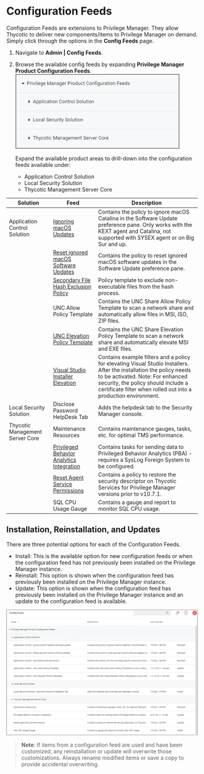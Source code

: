 [title]: # (Configuration Feeds)
[tags]: # (adding templates,out-of-the-box)
[priority]: # (2)
# Configuration Feeds

Configuration Feeds are extensions to Privilege Manager. They allow Thycotic to deliver new components/items to Privilege Manager on demand. Simply click through the options in the __Config Feeds__ page.

1. Navigate to __Admin | Config Feeds__.
1. Browse the available config feeds by expanding __Privilege Manager Product Configuration Feeds__.
   ![expand](images/expand.png "Expanded config feed product areas")

   Expand the available product areas to drill-down into the configuration feeds available under:
   * Application Control Solution
   * Local Security Solution
   * Thycotic Management Server Core

| Solution | Feed | Description |
| ----- | ----- | ----- |
| Application Control Solution | [Ignoring macOS Updates](../tasks/client/ignore-os-updates.md) | Contains the policy to ignore macOS Catalina in the Software Update preference pane. Only works with the KEXT agent and Catalina, not supported with SYSEX agent or on Big Sur and up. |
| |[Reset ignored macOS Software Updates](../tasks/client/ignore-os-updates.md) | Contains the policy to reset ignored macOS software updates in the Software Update preference pane. |
| | [Secondary File Hash Exclusion Policy](../tasks/client/exclude-from-file-hash.md) | Policy template to exclude non-executable files from the hash process. |
| | UNC Allow Policy Template | Contains the UNC Share Allow Policy Template to scan a network share and automatically allow files in MSI, ISO, ZIP files. |
| | [UNC Elevation Policy Template](../../computer-groups/app-control/examples/elevate/network-share.md) | Contains the UNC Share Elevation Policy Template to scan a network share and automatically elevate MSI and EXE files. |
| | [Visual Studio Installer Elevation](../../computer-groups/app-control/examples/elevate/ms-visual-studio.md) | Contains example filters and a policy for elevating Visual Studio Installers. After the installation the policy needs to be activated. Note: For enhanced security, the policy should include a certificate filter when rolled out into a production environment. |
| Local Security Solution |  Disclose Password HelpDesk Tab | Adds the helpdesk tab to the Security Manager console. |
| Thycotic Management Server Core | Maintenance Resources | Contains maintenance gauges, tasks, etc. for optimal TMS performance. |
| | [Privileged Behavior Analytics Integration](../config/foreign-systems/thycotic/set-up-pba.md) | Contains tasks for sending data to Privileged Behavior Analytics (PBA) - requires a SysLog Foreign System to be configured. |
| | [Reset Agent Service Permissions](../../agents/win/pre-10.7.1-agent-hardening.md) | Contains a policy to restore the security descriptor on Thycotic Services for Privilege Manager versions prior to v10.7.1. |
| | SQL CPU Usage Gauge | Contains a gauge and report to monitor SQL CPU usage. |

## Installation, Reinstallation, and Updates

There are three potential options for each of the Configuration Feeds.

* Install: This is the available option for new configuration feeds or when the configuration feed has not previously been installed on the Privilege Manager instance.
* Reinstall: This option is shown when the configuration feed has previously been installed on the Privilege Manager instance.
* Update: This option is shown when the configuration feed has previously been installed on the Privilege Manager instance and an update to the configuration feed is available.  

![expand all](images/expand-all.png "Expanded Configuration Feeds indicating installation/update options")

>**Note**: If items from a configuration feed are used and have been customized, any reinstallation or update will overwrite those customizations. Always rename modified items or save a copy to provide accidental overwriting.
 
